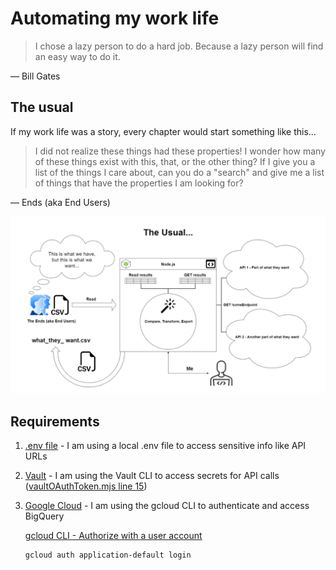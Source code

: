 # Automating my work life

> I chose a lazy person to do a hard job. Because a lazy person will find an easy way to do it.

— Bill Gates

## The usual

If my work life was a story, every chapter would start something like this...

> I did not realize these things had these properties! I wonder how many of these things exist with this, that, or the other thing? If I give you a list of the things I care about, can you do a "search" and give me a list of things that have the properties I am looking for?

— Ends (aka End Users)

[![The Usual diagram](./media/the_usual.png)](https://github.com/mshuber1981/work-life/blob/main/docs/media/the_usual.png)

## Requirements

1. [.env file](https://github.com/motdotla/dotenv) - I am using a local .env file to access sensitive info like API URLs

2. [Vault](https://developer.hashicorp.com/vault/downloads) - I am using the Vault CLI to access secrets for API calls ([vaultOAuthToken.mjs line 15](https://github.com/mshuber1981/work-life/blob/main/utils/vaultOAuthToken.mjs#L15))

3. [Google Cloud](https://cloud.google.com/sdk/docs/install#mac) - I am using the gcloud CLI to authenticate and access BigQuery

   [gcloud CLI - Authorize with a user account](https://cloud.google.com/sdk/docs/authorizing#authorize_with_a_user_account)

   ```bash
   gcloud auth application-default login
   ```
